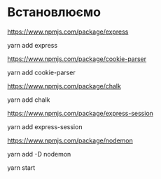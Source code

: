 # Встановлюємо

https://www.npmjs.com/package/express

yarn add express

https://www.npmjs.com/package/cookie-parser

yarn add cookie-parser

https://www.npmjs.com/package/chalk

yarn add chalk

https://www.npmjs.com/package/express-session

yarn add express-session

https://www.npmjs.com/package/nodemon

yarn add -D nodemon

yarn start
